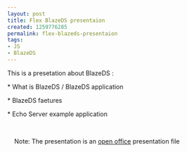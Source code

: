 ```yaml
---
layout: post
title: Flex BlazeDS presentaion
created: 1259776285
permalink: flex-blazeds-presentaion
tags:
- JS
- BlazeDS
---
```

<p>This is a presetation about BlazeDS :</p>
<p class="rteindent1">* What is BlazeDS / BlazeDS application</p>
<p class="rteindent1">* BlazeDS faetures</p>
<p class="rteindent1">* Echo Server example application </p>
<p class="rteindent1">&nbsp;</p>
<p>&nbsp;&nbsp;&nbsp; Note: The presentation is an <a href="http://download.openoffice.org/">open office</a> presentation file</p>

